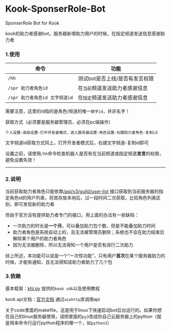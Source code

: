 # Kook-SponserRole-Bot
SponserRole Bot for Kook

kook的助力者感谢bot。服务器新增助力用户的时候，在指定频道发送信息感谢助力者

### 1.使用

| 命令          | 功能                                       |
| ------------- | ------------------------------------------ |
| `/hh`         | 测试bot是否上线/是否有发言权限          |
| `/spr 助力者角色id`     | 在`当前`频道发送助力者感谢信息                   |
| `/spr 助力者角色id 文字频道id`       | 在`指定`频道发送助力者感谢信息         |


需要注意，这里的id指的是角色/频道的唯一`数字id`，并非名字！

获取方式（必须要是服务器管理员，必须在pc端操作）
~~~
个人设置-高级设置-打开开发者模式，进入服务器设置-角色设置-右键助力者角色-复制id
~~~
文字频道id获取方式同上，打开开发者模式后，右键文字频道-复制id即可

设置之前，请使用`/hh`命令检查机器人是否有在当前频道或指定频道**发言**的权限，避免设置失效！
            
----

### 2.说明

当前获取助力者角色只能依靠[/api/v3/guild/user-list](https://developer.kookapp.cn/doc/http/guild#%E8%8E%B7%E5%8F%96%E6%9C%8D%E5%8A%A1%E5%99%A8%E4%B8%AD%E7%9A%84%E7%94%A8%E6%88%B7%E5%88%97%E8%A1%A8) 接口获取到当前服务器的指定角色id的用户列表，将其存放本地后，过一段时间二次获取，比较角色列表区别，即可发现新的助力者

但由于官方没有提供助力者专门的接口，用上面的办法有一些缺陷：
* 一次助力的时长是**一个月**，可以叠加助力包个数，但是不能叠加助力时间
* 助力者角色是系统自动上的，且无法被管理员删除；系统也不会在助力结束后解除某个用户的助力者角色
* 因为无法被删除，所以无法得知一个用户是否有进行二次助力

综上所述，本功能可以说是一个“一次性功能”，只有用户**首次**在某个服务器助力的时候，才能有通知，且无法得知该助力者助力了几个包

### 3.依赖

基本框架：[khl.py](https://github.com/TWT233/khl.py) 提供的`kook sdk`以及使用教程

kook api文档：[官方文档](https://developer.kookapp.cn/doc/http/guild#%E8%8E%B7%E5%8F%96%E6%9C%8D%E5%8A%A1%E5%99%A8%E4%B8%AD%E7%9A%84%E7%94%A8%E6%88%B7%E5%88%97%E8%A1%A8) 通过`aiohttp`库调用api

关于code里面的makefile，这是用于linux下快速启动bot后台运行的。如果你想在自己的linux服务器使用，请把里面的`py3`改成你自己云服务器上的python（就是用来命令行运行python程序的哪一个，如`python3`）
